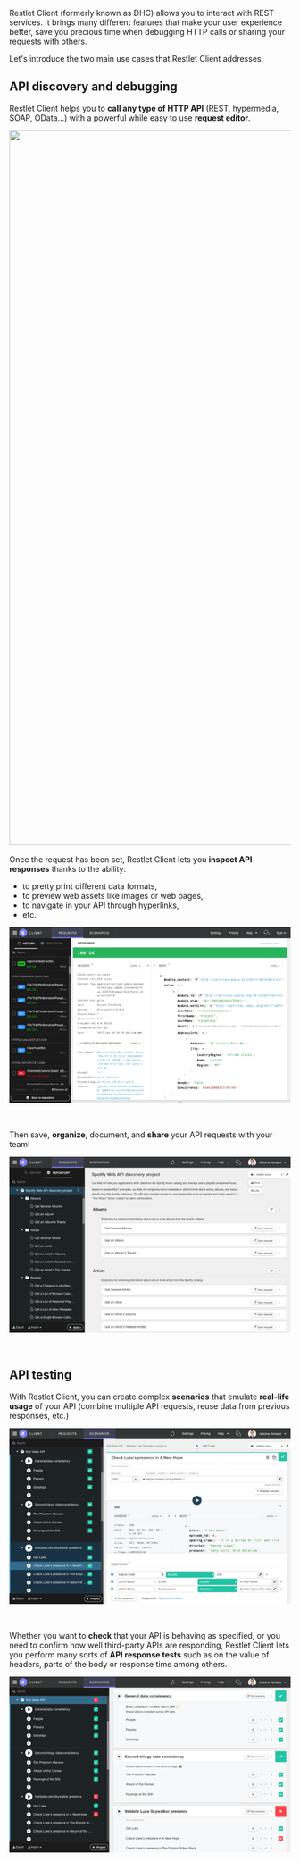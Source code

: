Restlet Client (formerly known as DHC) allows you to interact with REST services.
It brings many different features that make your user experience better, save you precious time when debugging HTTP calls or sharing your requests with others.

Let's introduce the two main use cases that Restlet Client addresses.

## API discovery and debugging

Restlet Client helps you to __call any type of HTTP API__ (REST, hypermedia, SOAP, OData...) with a powerful while easy to use __request editor__.


<a class="image-popup-fit-width" href="/static/tech-doc/client/guide/images/restlet-client-request-editor.png" title="Request editor">
     <img src="/static/tech-doc/client/guide/images/restlet-client-request-editor.png" width="800" height="1280">
</a>

<br/>

Once the request has been set, Restlet Client lets you __inspect API responses__ thanks to the ability:

* to pretty print different data formats,
* to preview web assets like images or web pages,
* to navigate in your API through hyperlinks,
* etc.

![inspect response](images/restlet-client-inspect-response.png)

<br/>

Then save, __organize__, document, and __share__ your API requests with your team!

![organize](images/restlet-client-organize.png)

<br/>

## API testing

With Restlet Client, you can create complex __scenarios__ that emulate __real-life usage__ of your API (combine multiple API requests, reuse data from previous responses, etc.)

![scenario](images/restlet-client-scenario.png)

<br/>

Whether you want to __check__ that your API is behaving as specified, or you need to confirm how well third-party APIs are responding, Restlet Client lets you perform many sorts of __API response tests__ such as on the value of headers, parts of the body or response time among others.

![assertions](images/restlet-client-assertions.png)
